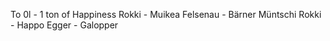 To 0l - 1 ton of Happiness
Rokki - Muikea
Felsenau - Bärner Müntschi
Rokki - Happo
Egger - Galopper

